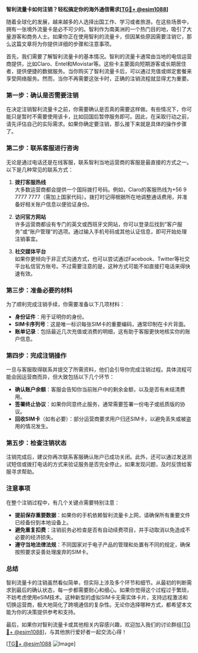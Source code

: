 **智利流量卡如何注销？轻松搞定你的海外通信需求[[TG💪+ @esim1088](https://t.me/s/esim1088)]**

随着全球化的发展，越来越多的人选择出国工作、学习或者旅游。在这些场景中，拥有一张境外流量卡是必不可少的。智利作为南美洲的一个热门目的地，吸引了大量游客和商务人士。如果你正在使用智利的流量卡，但因某些原因需要注销它，那么这篇文章将为你提供详细的步骤和注意事项。

首先，我们需要了解智利流量卡的基本情况。智利的流量卡通常由当地的电信运营商提供，比如Claro、Entel和Movistar等。这些卡主要面向短期游客或长期居住者，提供便捷的数据服务。当你购买了智利流量卡后，可以通过充值或绑定套餐来享受网络服务。然而，当你不再需要这张卡时，正确的注销流程就显得尤为重要。

### **第一步：确认是否需要注销**
在决定注销智利流量卡之前，你需要确认是否真的需要这样做。有些情况下，你可能只是暂时不需要使用该卡，比如回国后暂停服务即可。因此，在采取行动之前，请先评估自己的实际需求。如果你确定要注销，那么接下来就是具体的操作步骤了。

### **第二步：联系客服进行咨询**
无论是通过电话还是在线客服，联系智利当地运营商的客服是最直接的方式之一。以下是几种常见的联系方式：

1. **拨打客服热线**  
   大多数运营商都会提供一个国际拨打号码。例如，Claro的客服热线为+56 9 7777 7777（需加上国家代码）。拨打时记得根据所在地调整通话费用，并准备好相关账户信息以便验证身份。

2. **访问官方网站**  
   许多运营商都设有专门的英文或西班牙文网站，你可以登录后找到“客户服务”或“账户管理”的选项。通过输入手机号码或其他认证信息，即可开始处理注销事宜。

3. **社交媒体平台**  
   如果你更倾向于非正式沟通方式，也可以尝试通过Facebook、Twitter等社交平台私信官方账号。不过需要注意的是，这种方式可能不如直接打电话来得快速有效。

### **第三步：准备必要的材料**
为了顺利完成注销手续，你需要准备以下几项材料：
- **身份证件**：用于证明你的身份。
- **SIM卡序列号**：这是唯一标识每张SIM卡的重要编码，通常印制在卡片背面。
- **账单记录**：包括最近几次充值或消费的明细，这有助于客服更快地核实你的账户信息。

### **第四步：完成注销操作**
一旦与客服取得联系并提交了所需资料，他们会引导你完成注销过程。具体流程可能会因运营商而异，但大致包括以下几个环节：
- **确认账户余额**：客服会告知你当前账户中的剩余金额，以及是否有未结清费用。
- **签署终止协议**：如果你同意终止服务，通常需要签署一份电子或纸质版的协议。
- **回收SIM卡**（如有必要）：部分运营商要求用户归还SIM卡，以避免丢失或被盗用的情况发生。

### **第五步：检查注销状态**
注销完成后，建议你再次联系客服确认账户已成功关闭。此外，还可以通过发送测试短信或拨打电话的方式来验证服务是否完全停止。如果发现问题，及时反馈给客服寻求帮助。

### **注意事项**
在整个注销过程中，有几个关键点需要特别注意：
- **提前保存重要数据**：如果你的手机依赖智利流量卡上网，请确保所有重要文件已经备份到本地设备上。
- **避免重复扣费**：注销前务必检查是否有自动续费项目，并手动取消以免造成不必要的经济损失。
- **遵守当地法律法规**：不同国家对于电子产品的管理和处置有不同的规定，确保按照要求妥善处理废弃的SIM卡。

### **总结**
智利流量卡的注销虽然看似简单，但实际上涉及多个环节和细节。从最初的判断需求到最后的确认状态，每一步都需要耐心和细心。如果你觉得这个过程过于繁琐，不妨考虑使用eSIM技术。这种新型的虚拟SIM卡无需实体卡片，支持远程激活和切换运营商，极大地简化了跨境通信的复杂性。无论你选择哪种方式，都希望本文能为你的决策提供参考和支持。

最后，如果你对智利流量卡或其他相关内容感兴趣，欢迎加入我们的讨论群组[[TG💪+ @esim1088](https://t.me/s/esim1088)]，与其他旅行爱好者一起交流心得！

[[TG💪+ @esim1088](https://t.me/s/esim1088) ![Image](https://i.postimg.cc/4NQfJmqS/Snipaste-2025-05-13-00-14-12.png)]